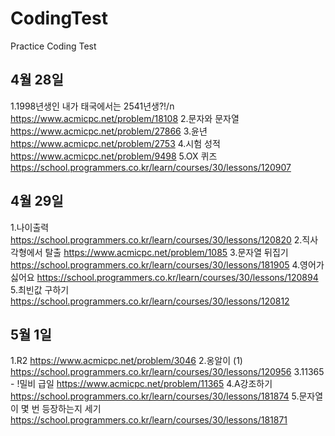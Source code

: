 # CodingTest

Practice Coding Test

## 4월 28일 
1.1998년생인 내가 태국에서는 2541년생?!/n
https://www.acmicpc.net/problem/18108
2.문자와 문자열
https://www.acmicpc.net/problem/27866
3.윤년
https://www.acmicpc.net/problem/2753
4.시험 성적
https://www.acmicpc.net/problem/9498
5.OX 퀴즈
https://school.programmers.co.kr/learn/courses/30/lessons/120907

## 4월 29일 
1.나이출력
https://school.programmers.co.kr/learn/courses/30/lessons/120820
2.직사각형에서 탈출
https://www.acmicpc.net/problem/1085
3.문자열 뒤집기
https://school.programmers.co.kr/learn/courses/30/lessons/181905
4.영어가 싫어요
https://school.programmers.co.kr/learn/courses/30/lessons/120894
5.최빈값 구하기
https://school.programmers.co.kr/learn/courses/30/lessons/120812

## 5월 1일 
1.R2 
https://www.acmicpc.net/problem/3046
2.옹알이 (1) 
https://school.programmers.co.kr/learn/courses/30/lessons/120956
3.11365 - !밀비 급일
https://www.acmicpc.net/problem/11365
4.A강조하기
https://school.programmers.co.kr/learn/courses/30/lessons/181874
5.문자열이 몇 번 등장하는지 세기
https://school.programmers.co.kr/learn/courses/30/lessons/181871



